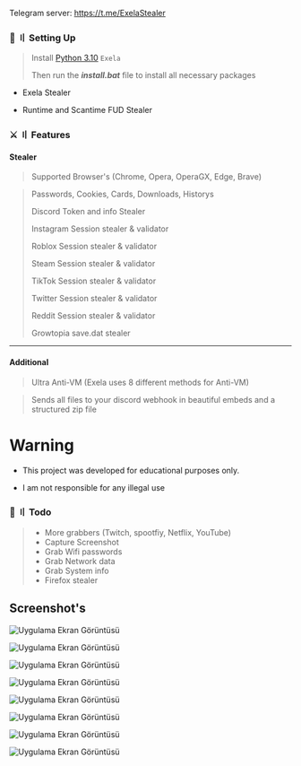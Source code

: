 
   Telegram server: https://t.me/ExelaStealer
### 📁  〢 Setting Up

> Install [Python 3.10](https://www.python.org/downloads/release/python-3100/) `Exela`
>
> Then run the **_install.bat_** file to install all necessary packages

- Exela Stealer

- Runtime and Scantime FUD Stealer

### ⚔️ 〢 Features

#### Stealer
> Supported Browser's (Chrome, Opera, OperaGX, Edge, Brave) 

> Passwords, Cookies, Cards, Downloads, Historys
> 
> Discord Token and info Stealer
> 
> Instagram Session stealer & validator
> 
> Roblox Session stealer & validator
>
> Steam Session stealer & validator
>
> TikTok Session stealer & validator
>
> Twitter Session stealer & validator
>
> Reddit Session stealer & validator
>
> Growtopia save.dat stealer


- - - - 

#### Additional

> Ultra Anti-VM (Exela uses 8 different methods for Anti-VM)

> Sends all files to your discord webhook in beautiful embeds and a structured zip file



# Warning

- This project was developed for educational purposes only.

- I am not responsible for any illegal use

### 📝 〢 Todo
> - More grabbers (Twitch, spootfiy, Netflix, YouTube)
> - Capture Screenshot
> - Grab Wifi passwords
> - Grab Network data
> - Grab System info
> - Firefox stealer



## Screenshot's

![Uygulama Ekran Görüntüsü](https://i.hizliresim.com/r9g6g2n.png)

![Uygulama Ekran Görüntüsü](https://i.hizliresim.com/iw1jtiw.png)
  
![Uygulama Ekran Görüntüsü](https://i.hizliresim.com/1iilk44.png)

![Uygulama Ekran Görüntüsü](https://i.hizliresim.com/8hkshjv.png)

![Uygulama Ekran Görüntüsü](https://i.hizliresim.com/57sxo18.png)

![Uygulama Ekran Görüntüsü](https://i.hizliresim.com/a3o58vt.png)

![Uygulama Ekran Görüntüsü](https://i.hizliresim.com/t28m15t.png)

![Uygulama Ekran Görüntüsü](https://i.hizliresim.com/jxsfrne.png)

